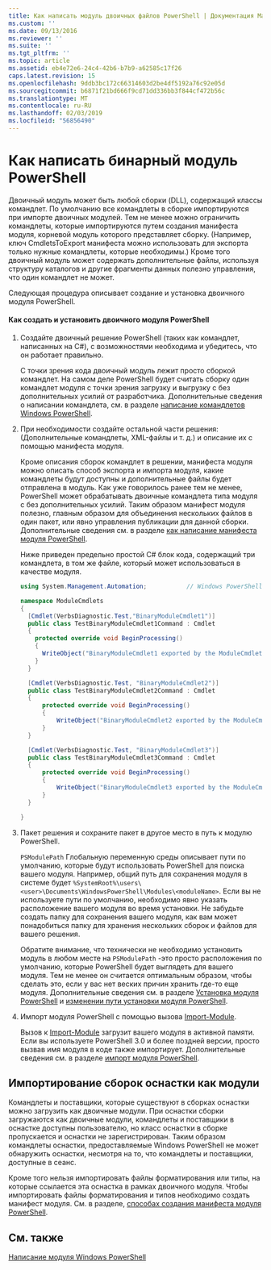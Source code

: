 ```yaml
---
title: Как написать модуль двоичных файлов PowerShell | Документация Майкрософт
ms.custom: ''
ms.date: 09/13/2016
ms.reviewer: ''
ms.suite: ''
ms.tgt_pltfrm: ''
ms.topic: article
ms.assetid: eb4e72e6-24c4-42b6-b7b9-a62585c17f26
caps.latest.revision: 15
ms.openlocfilehash: 9ddb3bc172c66314603d2be4df5192a76c92e05d
ms.sourcegitcommit: b6871f21bd666f9cd71dd336bb3f844cf472b56c
ms.translationtype: MT
ms.contentlocale: ru-RU
ms.lasthandoff: 02/03/2019
ms.locfileid: "56856490"
---
```

# <a name="how-to-write-a-powershell-binary-module"></a>Как написать бинарный модуль PowerShell

Двоичный модуль может быть любой сборки (DLL), содержащий классы командлет. По умолчанию все командлеты в сборке импортируются при импорте двоичных модулей. Тем не менее можно ограничить командлеты, которые импортируются путем создания манифеста модуля, корневой модуль которого представляет сборку. (Например, ключ CmdletsToExport манифеста можно использовать для экспорта только нужные командлеты, которые необходимы.) Кроме того двоичный модуль может содержать дополнительные файлы, используя структуру каталогов и другие фрагменты данных полезно управления, что один командлет не может.

Следующая процедура описывает создание и установка двоичного модуля PowerShell.

#### <a name="how-to-create-and-install-a-powershell-binary-module"></a>Как создать и установить двоичного модуля PowerShell

1. Создайте двоичный решение PowerShell (таких как командлет, написанных на C#), с возможностями необходима и убедитесь, что он работает правильно.

   С точки зрения кода двоичный модуль лежит просто сборкой командлет. На самом деле PowerShell будет считать сборку один командлет модуля с точки зрения загрузку и выгрузку с без дополнительных усилий от разработчика. Дополнительные сведения о написании командлета, см. в разделе [написание командлетов Windows PowerShell](../cmdlet/writing-a-windows-powershell-cmdlet.md).

2. При необходимости создайте остальной части решения: (Дополнительные командлеты, XML-файлы и т. д.) и описание их с помощью манифеста модуля.

   Кроме описания сборок командлет в решении, манифеста модуля можно описать способ экспорта и импорта модуля, какие командлеты будут доступны и дополнительные файлы будет отправлена в модуль. Как уже говорилось ранее тем не менее, PowerShell может обрабатывать двоичные командлета типа модуля с без дополнительных усилий. Таким образом манифест модуля полезно, главным образом для объединения нескольких файлов в один пакет, или явно управления публикации для данной сборки. Дополнительные сведения см. в разделе [как написание манифеста модуля PowerShell](http://msdn.microsoft.com/en-us/abe4c24b-e64e-4a61-81d5-18c4fceba0b6).

   Ниже приведен предельно простой C# блок кода, содержащий три командлета, в том же файле, который может использоваться в качестве модуля.

   ```csharp
   using System.Management.Automation;           // Windows PowerShell namespace.

   namespace ModuleCmdlets
   {
     [Cmdlet(VerbsDiagnostic.Test,"BinaryModuleCmdlet1")]
     public class TestBinaryModuleCmdlet1Command : Cmdlet
     {
       protected override void BeginProcessing()
       {
         WriteObject("BinaryModuleCmdlet1 exported by the ModuleCmdlets module.");
       }
     }

     [Cmdlet(VerbsDiagnostic.Test, "BinaryModuleCmdlet2")]
     public class TestBinaryModuleCmdlet2Command : Cmdlet
     {
         protected override void BeginProcessing()
         {
             WriteObject("BinaryModuleCmdlet2 exported by the ModuleCmdlets module.");
         }
     }

     [Cmdlet(VerbsDiagnostic.Test, "BinaryModuleCmdlet3")]
     public class TestBinaryModuleCmdlet3Command : Cmdlet
     {
         protected override void BeginProcessing()
         {
             WriteObject("BinaryModuleCmdlet3 exported by the ModuleCmdlets module.");
         }
     }

   }
   ```

3. Пакет решения и сохраните пакет в другое место в путь к модулю PowerShell.

   `PSModulePath` Глобальную переменную среды описывает пути по умолчанию, которые будут использовать PowerShell для поиска вашего модуля. Например, общий путь для сохранения модуля в системе будет `%SystemRoot%\users\<user>\Documents\WindowsPowerShell\Modules\<moduleName>`. Если вы не используете пути по умолчанию, необходимо явно указать расположение вашего модуля во время установки. Не забудьте создать папку для сохранения вашего модуля, как вам может понадобиться папку для хранения нескольких сборок и файлов для вашего решения.

   Обратите внимание, что технически не необходимо установить модуль в любом месте на `PSModulePath` -это просто расположения по умолчанию, которые PowerShell будет выглядеть для вашего модуля. Тем не менее он считается оптимальным образом, чтобы сделать это, если у вас нет веских причин хранить где-то еще модуля. Дополнительные сведения см. в разделе [Установка модуля PowerShell](./installing-a-powershell-module.md) и [изменении пути установки модуля PowerShell](./modifying-the-psmodulepath-installation-path.md).

4. Импорт модуля PowerShell с помощью вызова [Import-Module](/powershell/module/Microsoft.PowerShell.Core/Import-Module).

   Вызов к [Import-Module](/powershell/module/Microsoft.PowerShell.Core/Import-Module) загрузит вашего модуля в активной памяти. Если вы используете PowerShell 3.0 и более поздней версии, просто вызвав имя модуля в коде также импортирует. Дополнительные сведения см. в разделе [импорт модуля PowerShell](./importing-a-powershell-module.md).

## <a name="importing-snap-in-assemblies-as-modules"></a>Импортирование сборок оснастки как модули

Командлеты и поставщики, которые существуют в сборках оснастки можно загрузить как двоичные модули. При оснастки сборки загружаются как двоичные модули, командлеты и поставщики в оснастке доступны пользователю, но класс оснастки в сборке пропускается и оснастки не зарегистрирован. Таким образом командлеты оснастки, предоставляемые Windows PowerShell не может обнаружить оснастки, несмотря на то, что командлеты и поставщики, доступные в сеанс.

Кроме того нельзя импортировать файлы форматирования или типы, на которые ссылается эта оснастка в рамках двоичного модуля. Чтобы импортировать файлы форматирования и типов необходимо создать манифест модуля. См. в разделе, [способах создания манифеста модуля PowerShell](http://msdn.microsoft.com/en-us/abe4c24b-e64e-4a61-81d5-18c4fceba0b6).

## <a name="see-also"></a>См. также

[Написание модуля Windows PowerShell](./writing-a-windows-powershell-module.md)
